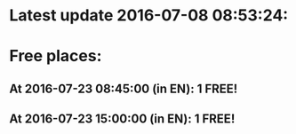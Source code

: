 # Latest update 2016-07-08 08:53:24:
# Free places:
## At 2016-07-23 08:45:00 (in EN): 1 FREE!
## At 2016-07-23 15:00:00 (in EN): 1 FREE!
